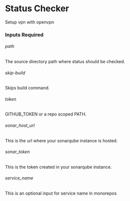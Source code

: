 # Status Checker

Setup vpn with openvpn

### Inputs Required

###### path

The source directory path where status should be checked.

###### skip-build

Skips build command.

###### token

GITHUB_TOKEN or a repo scoped PATH.

###### sonar_host_url

This is the url where your sonarqube instance is hosted.

###### sonar_token

This is the token created in your sonarqube instance.

###### service_name

This is an optional input for service name in monorepos
